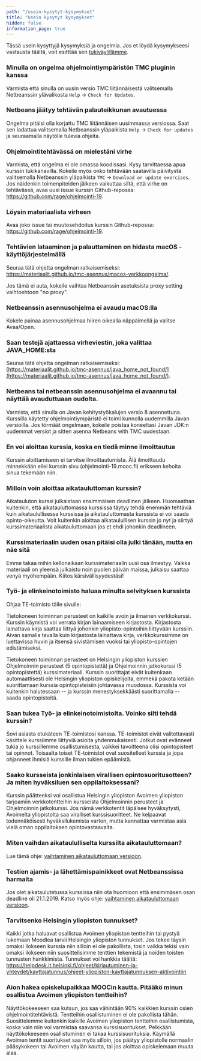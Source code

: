 ```yaml
---
path: "/usein-kysytyt-kysymykset"
title: "Usein kysytyt kysymykset"
hidden: false
information_page: true
---
```


Tässä usein kysyttyjä kysymyksiä ja ongelmia. Jos et löydä kysymykseesi vastausta täältä, voit esitttää sen [tukiväylillämme](/tukivaylat).

<table-of-contents></table-of-contents>

### Minulla on ongelma ohjelmointiympäristön TMC pluginin kanssa

Varmista että sinulla on uusin versio TMC liitännäisestä valitsemalla Netbeanssin ylävalikosta `Help` -> `Check for Updates`.

### Netbeans jäätyy tehtävän palauteikkunan avautuessa

Ongelma pitäisi olla korjattu TMC liitännäisen uusimmassa versiossa. Saat sen ladattua valitsemalla Netbeanssin yläpalkista <code>Help</code> -> <code>Check for updates</code> ja seuraamalla näytölle tulevia ohjeita.

### Ohjelmointitehtävässä on mielestäni virhe

Varmista, että ongelma ei ole omassa koodissasi. Kysy tarvittaessa apua kurssin tukikanavilla. Kokeile myös onko tehtävään saatavilla päivitystä valitsemalla Netbeanssin yläpalkista `TMC` -> `Download or update exercises`. Jos näidenkin toimenpiteiden jälkeen vaikuttaa siltä, että virhe on tehtävässä, avaa uusi issue kurssin Github-repossa: https://github.com/rage/ohjelmointi-19.

### Löysin materiaalista virheen

Avaa joko issue tai muutosehdoitus kurssin Github-repossa: https://github.com/rage/ohjelmointi-19.

### Tehtävien lataaminen ja palauttaminen on hidasta macOS -käyttöjärjestelmällä

Seuraa tätä ohjetta ongelman ratkaisemiseksi: https://materiaalit.github.io/tmc-asennus/macos-verkkoongelma/.

Jos tämä ei auta, kokeile vaihtaa Netbeanssin asetuksista proxy setting vaihtoehtoon "no proxy".

### Netbeanssin asennusohjelma ei avaudu macOS:lla

Kokele painaa asennusohjelmaa hiiren oikealla näppäimellä ja valitse Avaa/Open.

### Saan testejä ajattaessa virheviestin, joka valittaa JAVA_HOME:sta

Seuraa tätä ohjetta ongelman ratkaisemiseksi: [https://materiaalit.github.io/tmc-asennus/java_home_not_found/](https://materiaalit.github.io/tmc-asennus/java_home_not_found/).

### Netbeans tai netbeanssin asennusohjelma ei avaannu tai näyttää avauduttuaan oudolta.

Varmista, että sinulla on Javan kehitystyökalujen versio 8 asennettuna. Kurssilla käytetty ohjelmointiympäristö ei toimi kunnolla uudemmilla Javan versioilla. Jos törmäät ongelmaan, kokeile poistaa koneeltasi Javan JDK:n uudemmat versiot ja sitten asenna Netbeans with TMC uudestaan.

### En voi aloittaa kurssia, koska en tiedä minne ilmoittautua

Kurssin aloittamiseen ei tarvitse ilmoittautumista. Älä ilmoittaudu minnekkään ellei kurssin sivu (ohjelmointi-19.mooc.fi) erikseen kehoita sinua tekemään niin.

### Milloin voin aloittaa aikatauluttoman kurssin?

Aikatauluton kurssi julkaistaan ensimmäisen deadlinen jälkeen. Huomaathan kuitenkin, että aikatauluttomassa kurssissa täytyy tehdä enemmän tehtäviä kuin aikataulullisessa kurssissa ja aikatauluttomasta kurssista ei voi saada opinto-oikeutta. Voit kuitenkin aloittaa aikataulullisen kurssin jo nyt ja siirtyä kurssimateriaalista aikatauluttomaan jos et ehdi johonkin deadlineen.

### Kurssimateriaalin uuden osan pitäisi olla julki tänään, mutta en näe sitä

Emme takaa mihin kellonaikaan kurssimateriaalin uusi osa ilmestyy. Vaikka materiaali on yleensä julkaistu noin puolen päivän maissa, julkaisu saattaa venyä myöhempään. Kiitos kärsivällisyydestäsi!

### Työ- ja elinkeinotoimisto haluaa minulta selvityksen kurssista

Ohjaa TE-toimisto tälle sivulle:

Tietokoneen toiminnan perusteet on kaikille avoin ja ilmainen verkkokurssi. Kurssin käymistä voi verrata kirjan lainaamiseen kirjastosta. Kirjastosta lainattava kirja saattaa liittyä johonkin yliopisto-opintoihin liittyvään kurssiin. Aivan samalla tavalla kuin kirjastosta lainattava kirja, verkkokurssimme on luettavissa huvin ja itsensä sivistämisen vuoksi tai yliopisto-opintojen edistämiseksi.

Tietokoneen toiminnan perusteet on Helsingin yliopiston kurssien Ohjelmoinnin perusteet (5 opintopistettä) ja Ohjelmoinnin jatkokurssi (5 opintopistettä) kurssimateriaali. Kurssin suorittajat eivät kuitenkaan automaattisesti ole Helsingin yliopiston opiskelijoita, emmekä pakota ketään suorittamaan kurssia opintopisteisiin johtavassa muodossa. Kurssista voi kuitenkin halutessaan -- ja kurssin menestyksekkäästi suorittamalla -- saada opintopisteitä.

### Saan tukea Työ- ja elinkeinotoimistolta. Voinko silti tehdä kurssin?

Sovi asiasta etukäteen TE-toimistosi kanssa. TE-toimistot eivät valitettavasti käsittele kurssiimme liittyviä asioita yhdenmukaisesti. Jotkut ovat evänneet tukia jo kurssillemme osallistumisesta, vaikkei tavoitteena olisi opintopisteet tai opinnot. Toisaalta toiset TE-toimistot ovat suositelleet kurssia ja jopa ohjanneet ihmisiä kurssille ilman tukien epäämistä.

### Saako kursseista jonkinlaisen virallisen opintosuoritusotteen? Ja miten hyväksiluen sen oppilaitoksessani?

Kurssin päätteeksi voi osallistua Helsingin yliopiston Avoimen yliopiston tarjoamiin verkkotentteihin kursseista Ohjelmoinnin perusteet ja Ohjelmoinnin jatkokurssi. Jos nämä verkkotentit läpäisee hyväksytysti, Avoimelta yliopistolta saa viralliset kurssisuoritteet. Ne kelpaavat todennäköisesti hyväksilukemista varten, mutta kannattaa varmistaa asia vielä oman oppilaitoksen opintovastaavalta.

### Miten vaihdan aikataululliselta kurssilta aikatauluttomaan?

Lue tämä ohje: [vaihtaminen aikatauluttomaan versioon](/vaihda-aikatauluttomaan).

### Testien ajamis- ja lähettämispainikkeet ovat Netbeanssissa harmaita

Jos olet aikataulutetussa kurssissa niin ota huomioon että ensimmäsen osan deadline oli 21.1.2019. Katso myös ohje: [vaihtaminen aikatauluttomaan versioon](/vaihda-aikatauluttomaan).

### Tarvitsenko Helsingin yliopiston tunnukset?

Kaikki jotka haluavat osallistua Avoimen yliopiston tentteihin tai pystyä lukemaan Moodlea tarvii Helsingin yliopiston tunnukset. Jos tekee täysin omaksi ilokseen kurssia niin silloin ei ole pakollista, tosin vaikka tekisi vain omaksi ilokseen niin suosittelisimme tenttien tekemistä ja noiden toisten tunnusten hankkimista. Tunnukset voi hankkia täältä: https://helpdesk.it.helsinki.fi/ohjeet/kirjautuminen-ja-yhteydet/kayttajatunnus/ohjeet-yliopiston-kayttajatunnuksen-aktivointiin

### Aion hakea opiskelupaikkaa MOOCin kautta. Pitääkö minun osallistua Avoimen yliopiston tentteihin?

Näyttökokeeseen saa kutsun, jos saa vähintään 90% kaikkien kurssin osien ohjelmointitehtävistä. Tentteihin osallistuminen ei ole pakollista tähän. Suosittelemme kuitenkin kaikille Avoimen yliopiston tentteihin osallistumista, koska vain niin voi varmistaa saavansa kurssisuoritukset. Pelkkään näyttökokeeseen osallistuminen ei takaa kurssisuorituksia. Käymällä Avoimen tentit suoritukset saa myös silloin, jos päätyy yliopistolle normaalin pääsykokeen tai Avoimen väylän kautta, tai jos aloittaa opiskelemaan muuta alaa.
